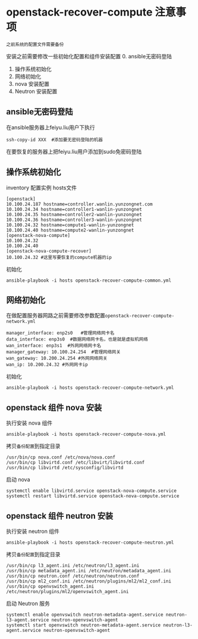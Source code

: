 # openstack-recover-compute 注意事项
`之前系统的配置文件需要备份`

安装之前需要修改一些初始化配置和组件安装配置
0. ansible无密码登陆
1. 操作系统初始化
2. 网络初始化
3. nova 安装配置
4. Neutron 安装配置

## ansible无密码登陆
在ansible服务器上feiyu.liu用户下执行

	ssh-copy-id XXX  #添加要无密码登陆的机器
在要恢复的服务器上把feiyu.liu用户添加到sudo免密码登陆

## 操作系统初始化
inventory 配置实例 hosts文件

	[openstack]
	10.100.24.187 hostname=controller.wanlin.yunzongnet.com
    10.100.24.34 hostname=controller1-wanlin-yunzongnet
    10.100.24.35 hostname=controller2-wanlin-yunzongnet
    10.100.24.36 hostname=controller3-wanlin-yunzongnet
    10.100.24.32 hostname=compute1-wanlin-yunzongnet
    10.100.24.40 hostname=compute2-wanlin-yunzongnet
    [openstack-nova-compute]
    10.100.24.32
    10.100.24.40
    [openstack-nova-compute-recover]
    10.100.24.32 #这里写要恢复的compute机器的ip

初始化
	
	ansible-playbook -i hosts openstack-recover-compute-common.yml

## 网络初始化

在做配置服务器网路之前需要修改参数配置`openstack-recover-compute-network.yml`

```
manager_interface: enp2s0   #管理网络网卡名
data_interface: enp3s0  #数据网络网卡名，也是就是虚拟机网络
wan_interface: enp3s1  #外网网络网卡名
manager_gateway: 10.100.24.254  #管理网络网关
wan_gateway: 10.200.24.254 #外网网络网关
wan_ip: 10.200.24.32 #外网网卡ip
```
初始化
	
	ansible-playbook -i hosts openstack-recover-compute-network.yml


## openstack 组件 nova 安装

执行安装 nova 组件

	ansible-playbook -i hosts openstack-recover-compute-nova.yml
	
拷贝`备份配置`到指定目录

	/usr/bin/cp nova.conf /etc/nova/nova.conf
	/usr/bin/cp libvirtd.conf /etc/libvirt/libvirtd.conf
	/usr/bin/cp libvirtd /etc/sysconfig/libvirtd

启动 nova

	systemctl enable libvirtd.service openstack-nova-compute.service
	systemctl restart libvirtd.service openstack-nova-compute.service

## openstack 组件 neutron 安装

执行安装 neutron 组件
	
	ansible-playbook -i hosts openstack-recover-compute-neutron.yml
	
拷贝`备份配置`到指定目录

	/usr/bin/cp l3_agent.ini /etc/neutron/l3_agent.ini
	/usr/bin/cp metadata_agent.ini /etc/neutron/metadata_agent.ini
	/usr/bin/cp neutron.conf /etc/neutron/neutron.conf
	/usr/bin/cp ml2_conf.ini /etc/neutron/plugins/ml2/ml2_conf.ini
	/usr/bin/cp openvswitch_agent.ini /etc/neutron/plugins/ml2/openvswitch_agent.ini
	
启动 Neutron 服务
	
	systemctl enable openvswitch neutron-metadata-agent.service neutron-l3-agent.service neutron-openvswitch-agent
	systemctl start openvswitch neutron-metadata-agent.service neutron-l3-agent.service neutron-openvswitch-agent




